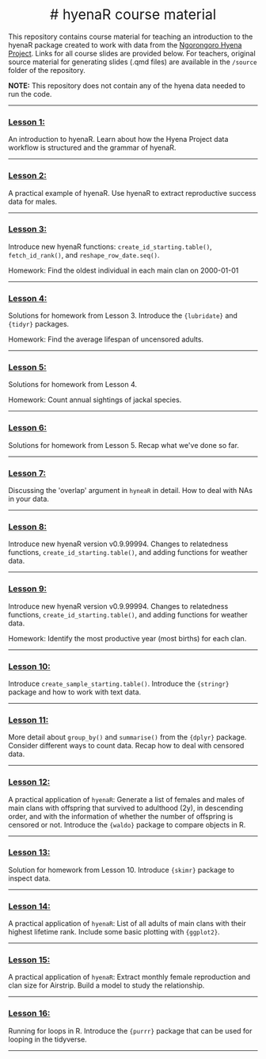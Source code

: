 <h1 style="font-weight:normal" align="center">
  &nbsp;# hyenaR course material&nbsp;
</h1>

<base target="_blank">

This repository contains course material for teaching an introduction to the hyenaR package created to work with data from the [Ngorongoro Hyena Project](https://hyena-project.com/). Links for all course slides are provided below. For teachers, original source material for generating slides (.qmd files) are available in the `/source` folder of the repository.

**NOTE:** This repository does not contain any of the hyena data needed to run the code.

<!--
WE COULD LINK TO hyenaR or hyena project website/twitter
<div align="center">

&nbsp;&nbsp;&nbsp;:link: [Website][Website]&nbsp;&nbsp;&nbsp;|&nbsp;&nbsp;&nbsp;:speech_balloon: [Twitter][Twitter]&nbsp;&nbsp;&nbsp;|&nbsp;&nbsp;&nbsp;:necktie: [LinkedIn][LinkedIn]

</div>

Quick Link

[Twitter]:https://twitter.com/ldbailey255/
[LinkedIn]:https://www.linkedin.com/in/liam-bailey-446823118/
[Website]:https://liamdbailey.com/
-->

***

### [Lesson 1:](https://hyenaproject.github.io/hyenaR_course/hyenaR_teaching_1.html)

An introduction to hyenaR. Learn about how the Hyena Project data workflow is structured and the grammar of hyenaR.

***

### [Lesson 2:](https://hyenaproject.github.io/hyenaR_course/hyenaR_teaching_2.html)

A practical example of hyenaR. Use hyenaR to extract reproductive success data for males.

***

### [Lesson 3:](https://hyenaproject.github.io/hyenaR_course/hyenaR_teaching_3.html)

Introduce new hyenaR functions: `create_id_starting.table()`, `fetch_id_rank()`, and `reshape_row_date.seq()`.

Homework: Find the oldest individual in each main clan on 2000-01-01

***

### [Lesson 4:](https://hyenaproject.github.io/hyenaR_course/hyenaR_teaching_4.html)

Solutions for homework from Lesson 3. Introduce the `{lubridate}` and `{tidyr}` packages.

Homework: Find the average lifespan of uncensored adults.

***

### [Lesson 5:](https://hyenaproject.github.io/hyenaR_course/hyenaR_teaching_5.html)

Solutions for homework from Lesson 4.

Homework: Count annual sightings of jackal species.

***

### [Lesson 6:](https://hyenaproject.github.io/hyenaR_course/hyenaR_teaching_6.html)

Solutions for homework from Lesson 5. Recap what we've done so far.

***

### [Lesson 7:](https://hyenaproject.github.io/hyenaR_course/hyenaR_teaching_7.html)

Discussing the 'overlap' argument in `hyneaR` in detail. How to deal with NAs in your data.

***

### [Lesson 8:](https://hyenaproject.github.io/hyenaR_course/hyenaR_teaching_8.html)

Introduce new hyenaR version v0.9.99994. Changes to relatedness functions, `create_id_starting.table()`, and adding functions for weather data.

***

### [Lesson 9:](https://hyenaproject.github.io/hyenaR_course/hyenaR_teaching_9.html)

Introduce new hyenaR version v0.9.99994. Changes to relatedness functions, `create_id_starting.table()`, and adding functions for weather data.

Homework: Identify the most productive year (most births) for each clan.

***

### [Lesson 10:](https://hyenaproject.github.io/hyenaR_course/hyenaR_teaching_10.html)

Introduce `create_sample_starting.table()`. Introduce the `{stringr}` package and how to work with text data.

***

### [Lesson 11:](https://hyenaproject.github.io/hyenaR_course/hyenaR_teaching_11.html)

More detail about `group_by()` and `summarise()` from the `{dplyr}` package. Consider different ways to count data. Recap how to deal with censored data.

***

### [Lesson 12:](https://hyenaproject.github.io/hyenaR_course/hyenaR_teaching_12.html)

A practical application of `hyenaR`: Generate a list of females and males of main clans with offspring that survived to adulthood (2y), in descending order, and with the information of whether the number of offspring is censored or not. Introduce the `{waldo}` package to compare objects in R.

***

### [Lesson 13:](https://hyenaproject.github.io/hyenaR_course/hyenaR_teaching_13.html)

Solution for homework from Lesson 10. Introduce `{skimr}` package to inspect data.

***

### [Lesson 14:](https://hyenaproject.github.io/hyenaR_course/hyenaR_teaching_14.html)

A practical application of `hyenaR`: List of all adults of main clans with their highest lifetime rank. Include some basic plotting with `{ggplot2}`.

***

### [Lesson 15:](https://hyenaproject.github.io/hyenaR_course/hyenaR_teaching_15.html)

A practical application of `hyenaR`: Extract monthly female reproduction and clan size for Airstrip. Build a model to study the relationship.

***

### [Lesson 16:](https://hyenaproject.github.io/hyenaR_course/hyenaR_teaching_16.html)

Running for loops in R. Introduce the `{purrr}` package that can be used for looping in the tidyverse.

***
<!-- 
#### Attribution-NonCommercial-ShareAlike 4.0 International (CC BY-NC-SA 4.0)
<div style="width:300px; height:200px">
<img src=https://camo.githubusercontent.com/00f7814990f36f84c5ea74cba887385d8a2f36be/68747470733a2f2f646f63732e636c6f7564706f7373652e636f6d2f696d616765732f63632d62792d6e632d73612e706e67 alt="" height="42">
</div>
--!>
